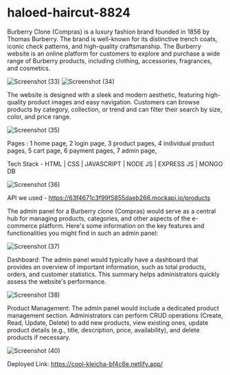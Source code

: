 # haloed-haircut-8824

Burberry Clone (Compras) is a luxury fashion brand founded in 1856 by Thomas Burberry. The brand is well-known for its distinctive trench coats, iconic check patterns, and high-quality craftsmanship. The Burberry website is an online platform for customers to explore and purchase a wide range of Burberry products, including clothing, accessories, fragrances, and cosmetics.

![Screenshot (33)](https://github.com/sourabhkt1997/haloed-haircut-8824/assets/115461797/73877e3c-aae0-483d-8d0c-f1f50963d86b)
![Screenshot (34)](https://github.com/sourabhkt1997/haloed-haircut-8824/assets/115461797/7f169702-d037-4b2a-a9d5-57bd6d5b54ad)

The website is designed with a sleek and modern aesthetic, featuring high-quality product images and easy navigation. Customers can browse products by category, collection, or trend and can filter their search by size, color, and price range.

![Screenshot (35)](https://github.com/sourabhkt1997/haloed-haircut-8824/assets/115461797/6eaadd12-8988-47fe-9c0e-f3871464a6a3)

Pages :
 1 home page, 
 2 login page,
 3 product pages,
 4 individual product pages,
 5 cart page,
 6 payment pages,
 7 admin page,

Tech Stack - HTML | CSS | JAVASCRIPT | NODE JS | EXPRESS JS | MONGO DB

![Screenshot (36)](https://github.com/sourabhkt1997/haloed-haircut-8824/assets/115461797/67b62065-babd-487c-a1b5-0a03bc0136ee)



API we used - 
https://63f4671c3f99f5855daeb266.mockapi.io/products


The admin panel for a Burberry clone (Compras) would serve as a central hub for managing products, categories, and other aspects of the e-commerce platform. Here's some information on the key features and functionalities you might find in such an admin panel:

![Screenshot (37)](https://github.com/sourabhkt1997/haloed-haircut-8824/assets/115461797/a87ff1ac-2d7e-41a3-91be-dd2c18f9e2c2)

Dashboard: The admin panel would typically have a dashboard that provides an overview of important information, such as total products, orders, and customer statistics. This summary helps administrators quickly assess the website's performance.

![Screenshot (38)](https://github.com/sourabhkt1997/haloed-haircut-8824/assets/115461797/8126c7cb-bf69-425e-8fc5-9ae5d3c27624)

Product Management: The admin panel would include a dedicated product management section. Administrators can perform CRUD operations (Create, Read, Update, Delete) to add new products, view existing ones, update product details (e.g., title, description, price, availability), and delete products if necessary.

![Screenshot (40)](https://github.com/sourabhkt1997/haloed-haircut-8824/assets/115461797/42cc79ae-4a90-4096-bdcc-c93961f22681)

Deployed Link: https://cool-kleicha-bf4c6e.netlify.app/



 
